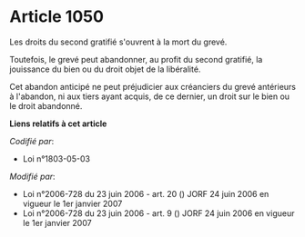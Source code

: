 # Article 1050

Les droits du second gratifié s'ouvrent à la mort du grevé.

Toutefois, le grevé peut abandonner, au profit du second gratifié, la jouissance du bien ou du droit objet de la libéralité.

Cet abandon anticipé ne peut préjudicier aux créanciers du grevé antérieurs à l'abandon, ni aux tiers ayant acquis, de ce
dernier, un droit sur le bien ou le droit abandonné.

**Liens relatifs à cet article**

_Codifié par_:

  - Loi n°1803-05-03

_Modifié par_:

  - Loi n°2006-728 du 23 juin 2006 - art. 20 () JORF 24 juin 2006 en vigueur le 1er janvier 2007
  - Loi n°2006-728 du 23 juin 2006 - art. 9 () JORF 24 juin 2006 en vigueur le 1er janvier 2007
